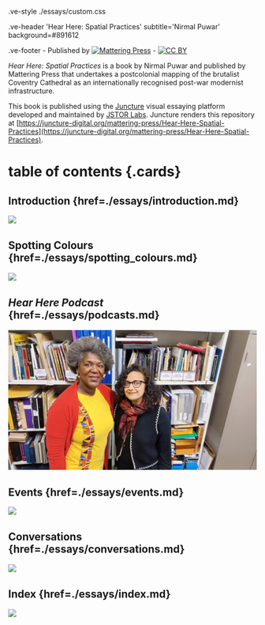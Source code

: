 .ve-style ./essays/custom.css

.ve-header 'Hear Here: Spatial Practices' subtitle='Nirmal Puwar' background=#891612

.ve-footer
    - Published by [![Mattering Press](https://www.matteringpress.org/wp-content/themes/matteringpress/img/mattering-press.png)](https://www.matteringpress.org/)
    - [![CC BY](https://licensebuttons.net/l/by/4.0/88x31.png)](https://creativecommons.org/licenses/by/4.0/)

*Hear Here: Spatial Practices* is a book by Nirmal Puwar and published by Mattering Press that undertakes a postcolonial mapping of the brutalist Coventry Cathedral as an internationally recognised post-war modernist infrastructure.

This book is published using the [Juncture](https://www.juncture-digital.org/) visual essaying platform developed and maintained by [JSTOR Labs](https://labs.jstor.org/). Juncture renders this repository at [https://juncture-digital.org/mattering-press/Hear-Here-Spatial-Practices](https://juncture-digital.org/mattering-press/Hear-Here-Spatial-Practices).

# table of contents {.cards}

## Introduction {href=./essays/introduction.md}

![](https://iiif.juncture-digital.org/thumbnail/wc:Canterbury_-_lavatory_tower03b.jpg)

## Spotting Colours {href=./essays/spotting_colours.md}

![](https://iiif.juncture-digital.org/thumbnail/wc:Augustine_Abbey.jpg)

## *Hear Here Podcast* {href=./essays/podcasts.md}

![](/media/monica_brown/20250322_140210.jpg)

## Events {href=./essays/events.md}

![](https://iiif.juncture-digital.org/thumbnail/wc:Canterbury_-_lavatory_tower03b.jpg)

## Conversations {href=./essays/conversations.md}

![](https://iiif.juncture-digital.org/thumbnail/wc:Canterbury_cathedral_20160901.jpg)

## Index {href=./essays/index.md}

![](https://iiif.juncture-digital.org/thumbnail/wc:Canterbury_cathedral_20160901.jpg)